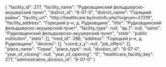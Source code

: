{
    "facility_id": 277,
    "facility_name": "Рудковщинский фельдшерско-акушерский пункт",
    "district_id": "6-07-0",
    "district_name": "Горецкий район",
    "facility_url": "http:\/\/healthcare.by\/instinfo.php?orgnum=27219",
    "facility_address": "Горецкий р-н, д. Рудковщина",
    "title": "Рудковщинский фельдшерско-акушерский пункт",
    "facility_type": null,
    "ap_1": null,
    "name": "Рудковщинский фельдшерско-акушерский пункт",
    "state": "public institution",
    "stats": [],
    "med_id": 286,
    "address": "Горецкий р-н, д. Рудковщина",
    "devices": [],
    "coord_x_y": null,
    "job_offers": [],
    "place_name": "Горки",
    "place_type": null,
    "division_id": "6-07-0",
    "year_of_closing": null,
    "year_of_opening": "0",
    "healthcare_facility_key": 277,
    "administrative_division_id": "6-07-0"
}